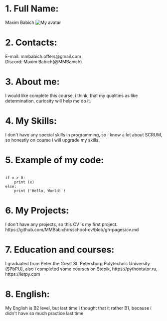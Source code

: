 <h1>1. Full Name:</h1>
Maxim Babich
<img
  src="https://sun9-31.userapi.com/impg/PGnldzAsuo-vWhq2oAY-syjondEVmLBgcMPJnQ/rn_zuzNXGII.jpg?size=576x768&quality=95&sign=f54bb4ddb8086060cf64f52bf8f1657c&type=album"
  alt="My avatar" /></img>
<h1>2. Contacts:</h1>
E-mail: mmbabich.offers@gmail.com<br>
Discord: Maxim Babich(@MMBabich)
<h1>3. About me:</h1>
I would like complete this course, i think, that my qualities as like determination, curiosity will help me do it.
<h1>4. My Skills:</h1>
I don't have any special skills in programming, so i know a lot about SCRUM, so honestly on course i will upgrade my skills.
<h1>5. Example of my code:</h1>
<pre><code>
if x > 0:
	print (x)
else:
	print ('Hello, World!')
</code></pre>
<h1>6. My Projects:</h1>
I don't have any projects, so this CV is my first project.
<link>https://github.com/MMBabich/rsschool-cv/blob/gh-pages/cv.md</link>
<h1>7. Education and courses:</h1>
I graduated from Peter the Great St. Petersburg Polytechnic University (SPbPU), also i completed some courses on Stepik, https://pythontutor.ru, https://letpy.com
<h1>8. English:</h1>
My English is B2 level, but last time i thought that it rather B1, because i didn't have so much practice last time
